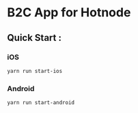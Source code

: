 # B2C App for Hotnode 

## Quick Start :

### iOS

```bash
yarn run start-ios
```

### Android

```bash
yarn run start-android
```
